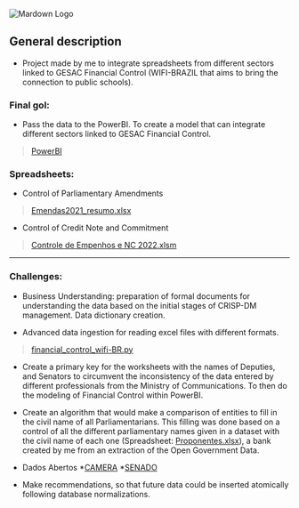 ![Mardown Logo](https://www.nexojornal.com.br/incoming/imagens/wifibrasil.png/alternates/LANDSCAPE_640/wifibrasil.png)

## General description


* Project made by me to integrate spreadsheets from different sectors linked to GESAC Financial Control (WIFI-BRAZIL that aims to bring the connection to public schools).
  
### Final gol: 

* Pass the data to the PowerBI. To create a model that can integrate  different sectors linked to GESAC Financial Control.

>[PowerBI](https://github.com/s33ding/financial_control_wifi-BR/blob/main/bi_financeiro.pbix)

### Spreadsheets: 

* Control of Parliamentary Amendments

>[Emendas2021_resumo.xlsx](https://github.com/s33ding/financial_control_wifi-BR/blob/main/Data_Source/Emendas2021_resumo.xlsx)

* Control of Credit Note and Commitment

>[Controle de Empenhos e NC 2022.xlsm](https://github.com/s33ding/financial_control_wifi-BR/blob/main/Data_Source/Controle%20de%20Empenhos%20e%20NC%202022.xlsm)
---
### Challenges:

* Business Understanding: preparation of formal documents for understanding the data based on the initial stages of CRISP-DM management. Data dictionary creation.

* Advanced data ingestion for reading excel files with different formats.
>[financial_control_wifi-BR.py](https://github.com/s33ding/financial_control_wifi-BR/blob/main/financial_control_wifi-BR.py)

* Create a primary key for the worksheets with the names of Deputies, and Senators to circumvent the inconsistency of the data entered by different professionals from the Ministry of Communications. To then do the modeling of Financial Control within PowerBI.

* Create an algorithm that would make a comparison of entities to fill in the civil name of all Parliamentarians. This filling was done based on a control of all the different parliamentary names given in a dataset with the civil name of each one (Spreadsheet: [Proponentes.xlsx](https://github.com/s33ding/financial_control_wifi-BR/blob/main/Data_Source/Proponentes.xlsx)), a bank created by me from an extraction of the Open Government Data.

* Dados Abertos
  *[CAMERA](https://dadosabertos.camara.leg.br/)
  *[SENADO](https://www12.senado.leg.br/dados-abertos)


* Make recommendations, so that future data could be inserted atomically following database normalizations.
